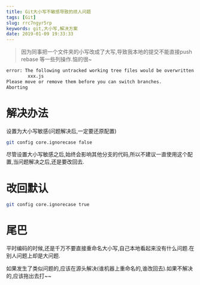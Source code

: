 ```yaml
---
title: Git大小写不敏感导致的烦人问题
tags: [Git]
slug: rrc7ngyr5rp
keywords: git,大小写,解决方案
date: 2019-01-09 19:33:33
---
```


> 因为同事把一个文件夹的小写改成了大写,导致我本地的提交不能直接push rebase 等一些列操作.恼的很~

```bash
error: The following untracked working tree files would be overwritten by checkout:
        xxx.js
Please move or remove them before you can switch branches.
Aborting
```

# 解决办法 
设置为大小写敏感(问题解决后,一定要还原配置)
``` bash
git config core.ignorecase false
```
尽管设置大小写敏感之后,始终会影响其他分支的代码,所以不建议一直使用这个配置,当问题解决之后,还是要改回去.


# 改回默认
``` bash
git config core.ignorecase true
```


# 尾巴

平时编码的时候,还是千万不要直接重命名大小写,自己本地看起来没有什么问题.在别人问题上却是大问题.

如果发生了类似问题的,应该在源头解决(谁机器上重命名的,谁改回去).如果不解决的,应该拖出去打~~


